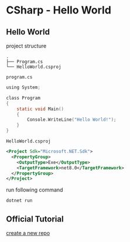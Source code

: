 # CSharp - Hello World

## Hello World

project structure

```
.
├── Program.cs
└── HelloWorld.csproj
```

`program.cs`

```c
using System;

class Program
{
    static void Main()
    {
        Console.WriteLine("Hello World!");
    }
}
```

`HelloWorld.csproj`

```xml
<Project Sdk="Microsoft.NET.Sdk">
  <PropertyGroup>
    <OutputType>Exe</OutputType>
    <TargetFramework>net8.0</TargetFramework>
  </PropertyGroup>
</Project>
```

run following command

```sh
dotnet run
```

## Official Tutorial

[create a new repo](dotnet-create-new-repository.md)
